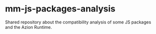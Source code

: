# mm-js-packages-analysis
Shared repository about the compatibility analysis of some JS packages and the Azion Runtime.
